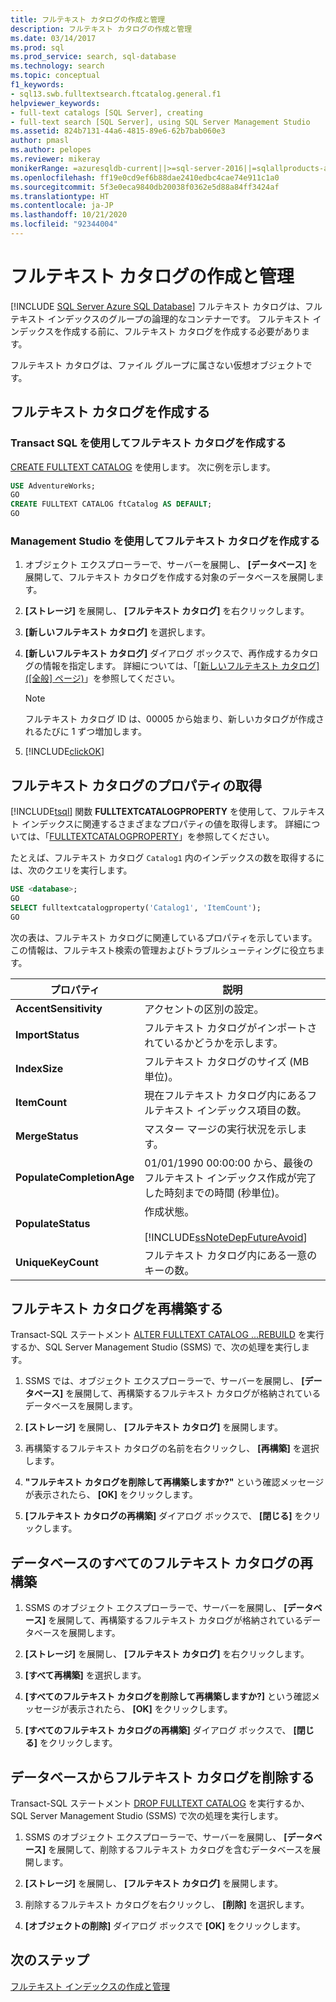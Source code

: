 ```yaml
---
title: フルテキスト カタログの作成と管理
description: フルテキスト カタログの作成と管理
ms.date: 03/14/2017
ms.prod: sql
ms.prod_service: search, sql-database
ms.technology: search
ms.topic: conceptual
f1_keywords:
- sql13.swb.fulltextsearch.ftcatalog.general.f1
helpviewer_keywords:
- full-text catalogs [SQL Server], creating
- full-text search [SQL Server], using SQL Server Management Studio
ms.assetid: 824b7131-44a6-4815-89e6-62b7bab060e3
author: pmasl
ms.author: pelopes
ms.reviewer: mikeray
monikerRange: =azuresqldb-current||>=sql-server-2016||=sqlallproducts-allversions||>=sql-server-linux-2017||=azuresqldb-mi-current
ms.openlocfilehash: ff19e0cd9ef6b88dae2410edbc4cae74e911c1a0
ms.sourcegitcommit: 5f3e0eca9840db20038f0362e5d88a84ff3424af
ms.translationtype: HT
ms.contentlocale: ja-JP
ms.lasthandoff: 10/21/2020
ms.locfileid: "92344004"
---
```

# <a name="create-and-manage-full-text-catalogs"></a>フルテキスト カタログの作成と管理

[!INCLUDE [SQL Server Azure SQL Database](../../includes/applies-to-version/sql-asdb.md)]
フルテキスト カタログは、フルテキスト インデックスのグループの論理的なコンテナーです。 フルテキスト インデックスを作成する前に、フルテキスト カタログを作成する必要があります。

フルテキスト カタログは、ファイル グループに属さない仮想オブジェクトです。
  
##  <a name="create-a-full-text-catalog"></a><a name="creating"></a> フルテキスト カタログを作成する  

### <a name="create-a-full-text-catalog-with-transact-sql"></a>Transact SQL を使用してフルテキスト カタログを作成する
[CREATE FULLTEXT CATALOG](../../t-sql/statements/create-fulltext-catalog-transact-sql.md) を使用します。 次に例を示します。

```sql 
USE AdventureWorks;  
GO  
CREATE FULLTEXT CATALOG ftCatalog AS DEFAULT;  
GO  
``` 

### <a name="create-a-full-text-catalog-with-management-studio"></a>Management Studio を使用してフルテキスト カタログを作成する
1.  オブジェクト エクスプローラーで、サーバーを展開し、 **[データベース]** を展開して、フルテキスト カタログを作成する対象のデータベースを展開します。  
  
2.  **[ストレージ]** を展開し、 **[フルテキスト カタログ]** を右クリックします。  
  
3.  **[新しいフルテキスト カタログ]** を選択します。  
  
4.  **[新しいフルテキスト カタログ]** ダイアログ ボックスで、再作成するカタログの情報を指定します。 詳細については、「[[新しいフルテキスト カタログ] &#40;[全般] ページ&#41;](../../t-sql/statements/create-fulltext-catalog-transact-sql.md)」を参照してください。  
  
    > [!NOTE]  
    >  フルテキスト カタログ ID は、00005 から始まり、新しいカタログが作成されるたびに 1 ずつ増加します。  
  
5.  [!INCLUDE[clickOK](../../includes/clickok-md.md)]  

##  <a name="get-the-properties-of-a-full-text-catalog"></a><a name="props"></a>フルテキスト カタログのプロパティの取得  
[!INCLUDE[tsql](../../includes/tsql-md.md)] 関数 **FULLTEXTCATALOGPROPERTY** を使用して、フルテキスト インデックスに関連するさまざまなプロパティの値を取得します。 詳細については、「[FULLTEXTCATALOGPROPERTY](../../t-sql/functions/fulltextcatalogproperty-transact-sql.md)」を参照してください。

たとえば、フルテキスト カタログ `Catalog1` 内のインデックスの数を取得するには、次のクエリを実行します。

```sql 
USE <database>;  
GO  
SELECT fulltextcatalogproperty('Catalog1', 'ItemCount');  
GO  
```  
  
次の表は、フルテキスト カタログに関連しているプロパティを示しています。 この情報は、フルテキスト検索の管理およびトラブルシューティングに役立ちます。 
  
|プロパティ|説明|  
|--------------|-----------------|  
|**AccentSensitivity**|アクセントの区別の設定。|
|**ImportStatus**|フルテキスト カタログがインポートされているかどうかを示します。|  
|**IndexSize**|フルテキスト カタログのサイズ (MB 単位)。| 
|**ItemCount**|現在フルテキスト カタログ内にあるフルテキスト インデックス項目の数。|  
|**MergeStatus**|マスター マージの実行状況を示します。| 
|**PopulateCompletionAge**|01/01/1990 00:00:00 から、最後のフルテキスト インデックス作成が完了した時刻までの時間 (秒単位)。| 
|**PopulateStatus**|作成状態。<br /><br /> [!INCLUDE[ssNoteDepFutureAvoid](../../includes/ssnotedepfutureavoid-md.md)]|  
|**UniqueKeyCount**|フルテキスト カタログ内にある一意のキーの数。| 

##  <a name="rebuild-a-full-text-catalog"></a><a name="rebuildone"></a>フルテキスト カタログを再構築する  

Transact-SQL ステートメント [ALTER FULLTEXT CATALOG ...REBUILD](
../../t-sql/statements/alter-fulltext-catalog-transact-sql.md) を実行するか、SQL Server Management Studio (SSMS) で、次の処理を実行します。

1.  SSMS では、オブジェクト エクスプローラーで、サーバーを展開し、 **[データベース]** を展開して、再構築するフルテキスト カタログが格納されているデータベースを展開します。  
  
2.  **[ストレージ]** を展開し、 **[フルテキスト カタログ]** を展開します。  
  
3.  再構築するフルテキスト カタログの名前を右クリックし、 **[再構築]** を選択します。  
  
4.  **"フルテキスト カタログを削除して再構築しますか?"** という確認メッセージが表示されたら、 **[OK]** をクリックします。  
  
5.  **[フルテキスト カタログの再構築]** ダイアログ ボックスで、 **[閉じる]** をクリックします。  
   
##  <a name="rebuild-all-full-text-catalogs-for-a-database"></a><a name="rebuildall"></a>データベースのすべてのフルテキスト カタログの再構築  

1.  SSMS のオブジェクト エクスプローラーで、サーバーを展開し、 **[データベース]** を展開して、再構築するフルテキスト カタログが格納されているデータベースを展開します。  
  
2.  **[ストレージ]** を展開し、 **[フルテキスト カタログ]** を右クリックします。  
  
3.  **[すべて再構築]** を選択します。  
  
4.  **[すべてのフルテキスト カタログを削除して再構築しますか?]** という確認メッセージが表示されたら、 **[OK]** をクリックします。  
  
5.  **[すべてのフルテキスト カタログの再構築]** ダイアログ ボックスで、 **[閉じる]** をクリックします。  
  
  
  
##  <a name="remove-a-full-text-catalog-from-a-database"></a><a name="removing"></a>データベースからフルテキスト カタログを削除する  

Transact-SQL ステートメント [DROP FULLTEXT CATALOG](
../../t-sql/statements/drop-fulltext-catalog-transact-sql.md) を実行するか、SQL Server Management Studio (SSMS) で次の処理を実行します。

1.  SSMS のオブジェクト エクスプローラーで、サーバーを展開し、 **[データベース]** を展開して、削除するフルテキスト カタログを含むデータベースを展開します。  
  
2.  **[ストレージ]** を展開し、 **[フルテキスト カタログ]** を展開します。  
  
3.  削除するフルテキスト カタログを右クリックし、 **[削除]** を選択します。  
  
4.  **[オブジェクトの削除]** ダイアログ ボックスで **[OK]** をクリックします。  

## <a name="next-step"></a>次のステップ
[フルテキスト インデックスの作成と管理](../../relational-databases/search/create-and-manage-full-text-indexes.md)